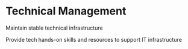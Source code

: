 # Technical Management

Maintain stable technical infrastructure

Provide tech hands-on skills and resources to support IT infrastructure
